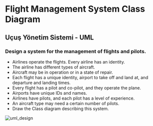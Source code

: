 # Flight Management System Class Diagram
## Uçuş Yönetim Sistemi - UML


### Design a system for the management of flights and pilots.

- Airlines operate the flights. Every airline has an identity.
- The airline has different types of aircraft.
- Aircraft may be in operation or in a state of repair.
- Each flight has a unique identity, airport to take off and land at, and departure and landing times.
- Every flight has a pilot and co-pilot, and they operate the plane.
- Airports have unique IDs and names.
- Airlines have pilots, and each pilot has a level of experience.
- An aircraft type may need a certain number of pilots.
- Draw the Class diagram describing this system.


![uml_design](https://i.hizliresim.com/sh3ozma.png)
